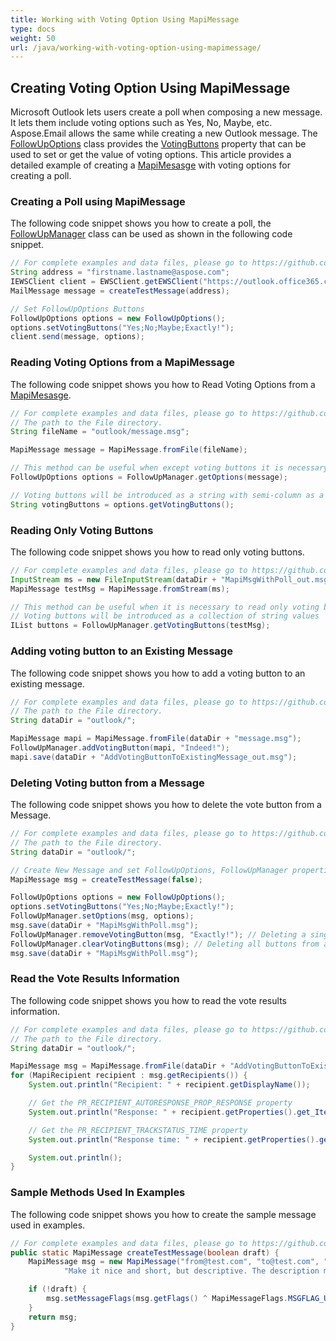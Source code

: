 ```yaml
---
title: Working with Voting Option Using MapiMessage
type: docs
weight: 50
url: /java/working-with-voting-option-using-mapimessage/
---
```



## **Creating Voting Option Using MapiMessage**
Microsoft Outlook lets users create a poll when composing a new message. It lets them include voting options such as Yes, No, Maybe, etc. Aspose.Email allows the same while creating a new Outlook message. The [FollowUpOptions](https://apireference.aspose.com/java/email/com.aspose.email/FollowUpOptions) class provides the [VotingButtons](https://apireference.aspose.com/java/email/com.aspose.email/FollowUpOptions#setVotingButtons\(java.lang.String\)) property that can be used to set or get the value of voting options. This article provides a detailed example of creating a [MapiMesasge](https://apireference.aspose.com/java/email/com.aspose.email/MapiMessage) with voting options for creating a poll.
### **Creating a Poll using MapiMessage**
The following code snippet shows you how to create a poll, the [FollowUpManager](https://apireference.aspose.com/java/email/com.aspose.email/FollowUpManager) class can be used as shown in the following code snippet.



~~~Java
// For complete examples and data files, please go to https://github.com/aspose-email/Aspose.Email-for-Java
String address = "firstname.lastname@aspose.com";
IEWSClient client = EWSClient.getEWSClient("https://outlook.office365.com/ews/exchange.asmx", "testUser", "pwd", "domain");
MailMessage message = createTestMessage(address);

// Set FollowUpOptions Buttons
FollowUpOptions options = new FollowUpOptions();
options.setVotingButtons("Yes;No;Maybe;Exactly!");
client.send(message, options);
~~~
### **Reading Voting Options from a MapiMessage**
The following code snippet shows you how to Read Voting Options from a [MapiMesasge](https://apireference.aspose.com/java/email/com.aspose.email/MapiMessage).



~~~Java
// For complete examples and data files, please go to https://github.com/aspose-email/Aspose.Email-for-Java
// The path to the File directory.
String fileName = "outlook/message.msg";

MapiMessage message = MapiMessage.fromFile(fileName);

// This method can be useful when except voting buttons it is necessary to get other parameters (ex. a category)
FollowUpOptions options = FollowUpManager.getOptions(message);

// Voting buttons will be introduced as a string with semi-column as a separator
String votingButtons = options.getVotingButtons();
~~~
### **Reading Only Voting Buttons**
The following code snippet shows you how to read only voting buttons.



~~~Java
// For complete examples and data files, please go to https://github.com/aspose-email/Aspose.Email-for-Java
InputStream ms = new FileInputStream(dataDir + "MapiMsgWithPoll_out.msg");
MapiMessage testMsg = MapiMessage.fromStream(ms);

// This method can be useful when it is necessary to read only voting buttons
// Voting buttons will be introduced as a collection of string values
IList buttons = FollowUpManager.getVotingButtons(testMsg);
~~~
### **Adding voting button to an Existing Message**
The following code snippet shows you how to add a voting button to an existing message.



~~~Java
// For complete examples and data files, please go to https://github.com/aspose-email/Aspose.Email-for-Java
// The path to the File directory.
String dataDir = "outlook/";

MapiMessage mapi = MapiMessage.fromFile(dataDir + "message.msg");
FollowUpManager.addVotingButton(mapi, "Indeed!");
mapi.save(dataDir + "AddVotingButtonToExistingMessage_out.msg");
~~~
### **Deleting Voting button from a Message**
The following code snippet shows you how to delete the vote button from a Message.



~~~Java
// For complete examples and data files, please go to https://github.com/aspose-email/Aspose.Email-for-Java
// The path to the File directory.
String dataDir = "outlook/";

// Create New Message and set FollowUpOptions, FollowUpManager properties
MapiMessage msg = createTestMessage(false);

FollowUpOptions options = new FollowUpOptions();
options.setVotingButtons("Yes;No;Maybe;Exactly!");
FollowUpManager.setOptions(msg, options);
msg.save(dataDir + "MapiMsgWithPoll.msg");
FollowUpManager.removeVotingButton(msg, "Exactly!"); // Deleting a single button OR
FollowUpManager.clearVotingButtons(msg); // Deleting all buttons from a MapiMessage
msg.save(dataDir + "MapiMsgWithPoll.msg");
~~~
### **Read the Vote Results Information**
The following code snippet shows you how to read the vote results information.



~~~Java
// For complete examples and data files, please go to https://github.com/aspose-email/Aspose.Email-for-Java
// The path to the File directory.
String dataDir = "outlook/";

MapiMessage msg = MapiMessage.fromFile(dataDir + "AddVotingButtonToExistingMessage.msg");
for (MapiRecipient recipient : msg.getRecipients()) {
    System.out.println("Recipient: " + recipient.getDisplayName());

    // Get the PR_RECIPIENT_AUTORESPONSE_PROP_RESPONSE property
    System.out.println("Response: " + recipient.getProperties().get_Item(MapiPropertyTag.PR_RECIPIENT_AUTORESPONSE_PROP_RESPONSE).getString());

    // Get the PR_RECIPIENT_TRACKSTATUS_TIME property
    System.out.println("Response time: " + recipient.getProperties().get_Item(MapiPropertyTag.PR_RECIPIENT_TRACKSTATUS_TIME).getDateTime());

    System.out.println();
}
~~~
### **Sample Methods Used In Examples**
The following code snippet shows you how to create the sample message used in examples.



~~~Java
// For complete examples and data files, please go to https://github.com/aspose-email/Aspose.Email-for-Java
public static MapiMessage createTestMessage(boolean draft) {
    MapiMessage msg = new MapiMessage("from@test.com", "to@test.com", "Flagged message",
            "Make it nice and short, but descriptive. The description may appear in search engines' search results pages...");

    if (!draft) {
        msg.setMessageFlags(msg.getFlags() ^ MapiMessageFlags.MSGFLAG_UNSENT);
    }
    return msg;
}
~~~
